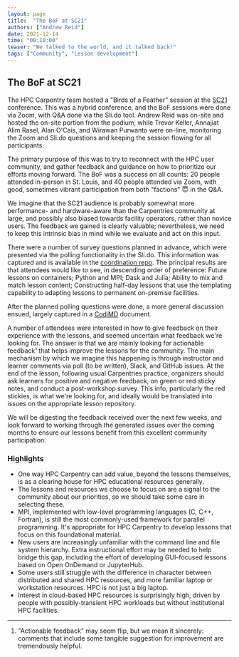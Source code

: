 ```yaml
---
layout: page
title:  "The BoF at SC21"
authors: ["Andrew Reid"]
date: 2021-12-14
time: "00:10:00"
teaser: "We talked to the world, and it talked back!"
tags: ["Community", "Lesson development"]
---
```


## The BoF at SC21

The HPC Carpentry team hosted a "Birds of a Feather" session
at the [SC21][sc21] conference.  This was a hybrid conference,
and the BoF sessions were done via Zoom, with Q&A done via the
Sli.do tool.  Andrew Reid was on-site and hosted the on-site
portion from the podium, while Trevor Keller, Annajiat Alim
Rasel, Alan O'Cais, and Wirawan Purwanto were on-line,
monitoring the Zoom and Sli.do questions and keeping the
session flowing for all participants.

The primary purpose of this was to try to reconnect with the
HPC user community, and gather feedback and guidance on how to
prioritize our efforts moving forward. The BoF was a success
on all counts: 20 people attended in-person in St. Louis, and
40 people attended via Zoom, with good, sometimes vibrant
participation from both "factions" 😇 in the Q&A.

We imagine that the SC21 audience is probably somewhat more
performance- and hardware-aware than the Carpentries community
at large, and possibly also biased towards facility operators,
rather than novice users.  The feedback we gained is clearly
valuable;  nevertheless, we need to keep this intrinsic bias in
mind while we evaluate and act on this input.

There were a number of survey questions planned in advance,
which were presented via the polling functionality in the
Sli.do.  This information was captured and is available
in the [coordination repo][coordrepo].
The principal results are that attendees would like to see,
in descending order of preference:
Future lessons on containers;  Python and MPI;  Dask and
Julia;  Ability to mix and match lesson content;
Constructing half-day lessons that use the templating
capability to adapting lessons to permanent on-premise
facilities.

After the planned polling questions were done, a more general
discussion ensued, largely captured in a [CodiMD][bofcodi]
document.

A number of attendees were interested in how to give feedback
on their experience with the lessons, and seemed uncertain what
feedback we're looking for.  The answer is that we are mainly
looking for actionable feedback¹ that helps improve the lessons
for the community.  The main mechanism by which we imagine this
happening is through instructor and learner comments via poll
(to be written), Slack, and GitHub issues.  At the end of the
lesson, following usual Carpentries practice, organizers
should ask learners for positive and negative feedback, on
green or red sticky notes, and conduct a post-workshop survey.
This info, particularly the red stickies, is what we're
looking for, and ideally would be translated into issues on
the appropriate lesson repository.

We will be digesting the feedback received over the next few
weeks, and look forward to working through the generated
issues over the coming months to ensure our lessons benefit
from this excellent community participation.

### Highlights

- One way HPC Carpentry can add value, beyond the lessons
  themselves, is as a clearing house for HPC educational
  resources generally.
- The lessons and resources we choose to focus on are a
  signal to the community about our priorities, so we 
  should take some care in selecting these.
- MPI, implemented with low-level programming languages 
  (C, C++, Fortran), is still the most commonly-used framework 
  for parallel programming.  It's appropriate for 
  HPC Carpentry to develop lessons that focus on this 
  foundational material. 
- New users are increasingly unfamiliar with the command line
  and file system hierarchy. Extra instructional effort may be
  needed to help bridge this gap, including the effort of 
  developing GUI-focused lessons based on Open OnDemand 
  or JupyterHub.
- Some users still struggle with the difference in character
  between distributed and shared HPC resources, and more familiar
  laptop or workstation resources.  HPC is not just a big
  laptop.
- Interest in cloud-based HPC resources is surprisingly high, 
  driven by people with possibly-transient HPC workloads but without
  institutional HPC facilities.

---

1. "Actionable feedback" may seem flip, but we mean it
   sincerely: comments that include some tangible suggestion
   for improvement are tremendously helpful.

<!-- links -->

[sc21]: https://sc21.supercomputing.org/
[coordrepo]: https://github.com/hpc-carpentry/coordination/tree/main/conferences/SC21
[bofcodi]: https://codimd.carpentries.org/9-Y8OaVIT2qpb_P47TR7Lw
